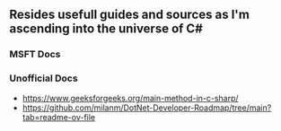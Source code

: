 ## Resides usefull guides and sources as I'm ascending into the universe of C#

### MSFT Docs

### Unofficial Docs
- https://www.geeksforgeeks.org/main-method-in-c-sharp/
- https://github.com/milanm/DotNet-Developer-Roadmap/tree/main?tab=readme-ov-file